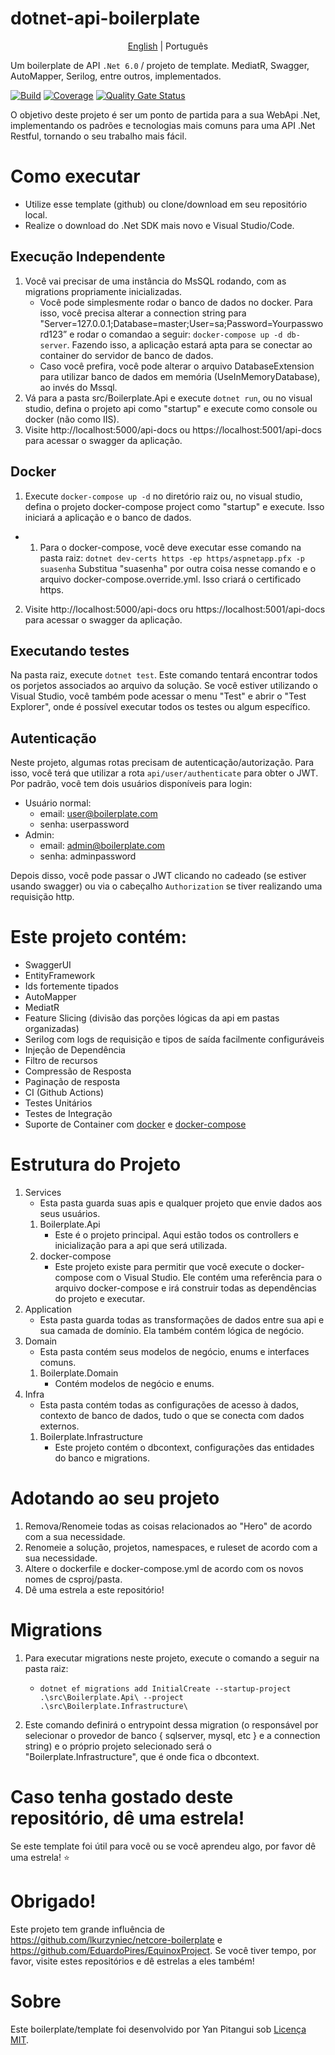 # dotnet-api-boilerplate
<p align="center">
  <a href="https://github.com/yanpitangui/dotnet-api-boilerplate/tree/main/README.md">English</a> |
  <span>Português</span>
</p>

Um boilerplate de API ``.Net 6.0`` / projeto de template. MediatR, Swagger, AutoMapper, Serilog, entre outros, implementados.

[![Build](https://github.com/yanpitangui/dotnet-api-boilerplate/actions/workflows/build.yml/badge.svg)](https://github.com/yanpitangui/dotnet-api-boilerplate/actions/workflows/build.yml)
[![Coverage](https://sonarcloud.io/api/project_badges/measure?project=yanpitangui_dotnet-api-boilerplate&metric=coverage)](https://sonarcloud.io/dashboard?id=yanpitangui_dotnet-api-boilerplate)
[![Quality Gate Status](https://sonarcloud.io/api/project_badges/measure?project=yanpitangui_dotnet-api-boilerplate&metric=alert_status)](https://sonarcloud.io/dashboard?id=yanpitangui_dotnet-api-boilerplate)

O objetivo deste projeto é ser um ponto de partida para a sua WebApi .Net, implementando os padrões e tecnologias mais comuns para uma API .Net Restful, tornando o seu trabalho mais fácil.

# Como executar
- Utilize esse template (github) ou clone/download em seu repositório local.
- Realize o download do .Net SDK mais novo e Visual Studio/Code.

## Execução Independente
1. Você vai precisar de uma instância do MsSQL rodando, com as migrations propriamente inicializadas.
	- Você pode simplesmente rodar o banco de dados no docker. Para isso, você precisa alterar a connection string para "Server=127.0.0.1;Database=master;User=sa;Password=Yourpassword123” e rodar o comandao a seguir: ``docker-compose up -d db-server``. Fazendo isso, a aplicação estará apta para se conectar ao container do servidor de banco de dados.
	- Caso você prefira, você pode alterar o arquivo DatabaseExtension para utilizar banco de dados em memória (UseInMemoryDatabase), ao invés do Mssql.
2. Vá para a pasta src/Boilerplate.Api e execute ``dotnet run``, ou no visual studio, defina o projeto api como "startup" e execute como console ou docker (não como IIS).
3. Visite http://localhost:5000/api-docs ou https://localhost:5001/api-docs para acessar o swagger da aplicação.

## Docker
1. Execute ``docker-compose up -d`` no diretório raiz ou, no visual studio, defina o projeto docker-compose project como "startup" e execute. Isso iniciará a aplicação e o banco de dados.
 - 1. Para o docker-compose, você deve executar esse comando na pasta raiz: ``dotnet dev-certs https -ep https/aspnetapp.pfx -p suasenha``
		Substitua "suasenha" por outra coisa nesse comando e o arquivo docker-compose.override.yml.
Isso criará o certificado https.
2. Visite http://localhost:5000/api-docs oru https://localhost:5001/api-docs para acessar o swagger da aplicação.

## Executando testes
Na pasta raiz, execute ``dotnet test``. Este comando tentará encontrar todos os porjetos associados ao arquivo da solução.
Se você estiver utilizando o Visual Studio, você também pode acessar o menu "Test" e abrir o "Test Explorer", onde é possível executar todos os testes ou algum específico.

## Autenticação
Neste projeto, algumas rotas precisam de autenticação/autorização. Para isso, você terá que utilizar a rota ``api/user/authenticate`` para obter o JWT.
Por padrão, você tem dois usuários disponíveis para login:
- Usuário normal: 
	- email: user@boilerplate.com
	- senha: userpassword
- Admin:
	- email: admin@boilerplate.com
	- senha: adminpassword

Depois disso, você pode passar o JWT clicando no cadeado (se estiver usando swagger) ou via o cabeçalho `Authorization` se tiver realizando uma requisição http.

# Este projeto contém:
- SwaggerUI
- EntityFramework
- Ids fortemente tipados
- AutoMapper
- MediatR
- Feature Slicing (divisão das porções lógicas da api em pastas organizadas)
- Serilog com logs de requisição e tipos de saída facilmente configuráveis
- Injeção de Dependência
- Filtro de recursos
- Compressão de Resposta
- Paginação de resposta
- CI (Github Actions)
- Testes Unitários
- Testes de Integração
- Suporte de Container com [docker](src/Boilerplate.Api/dockerfile) e [docker-compose](docker-compose.yml)


# Estrutura do Projeto
1. Services
	- Esta pasta guarda suas apis e qualquer projeto que envie dados aos seus usuários.
	1. Boilerplate.Api
		- Este é o projeto principal. Aqui estão todos os controllers e inicialização para a api que será utilizada.
	2. docker-compose
		- Este projeto existe para permitir que você execute o docker-compose com o Visual Studio. Ele contém uma referência para o arquivo docker-compose e irá construir todas as dependências do projeto e executar.
2. Application
	- Esta pasta guarda todas as transformações de dados entre sua api e sua camada de domínio. Ela também contém lógica de negócio.
3. Domain
	- Esta pasta contém seus modelos de negócio, enums e interfaces comuns.
	1. Boilerplate.Domain
		- Contém modelos de negócio e enums.
4. Infra
	- Esta pasta contém todas as configurações de acesso à dados, contexto de banco de dados, tudo o que se conecta com dados externos.
	1. Boilerplate.Infrastructure
		- Este projeto contém o dbcontext, configurações das entidades do banco e migrations.


# Adotando ao seu projeto
1. Remova/Renomeie todas as coisas relacionados ao "Hero" de acordo com a sua necessidade.
2. Renomeie a solução, projetos, namespaces, e ruleset de acordo com a sua necessidade.
3. Altere o dockerfile e docker-compose.yml de acordo com os novos nomes de csproj/pasta.
3. Dê uma estrela a este repositório!

# Migrations
1. Para executar migrations neste projeto, execute o comando a seguir na pasta raiz: 
	- ``dotnet ef migrations add InitialCreate --startup-project .\src\Boilerplate.Api\ --project .\src\Boilerplate.Infrastructure\``

2. Este comando definirá o entrypoint dessa migration (o responsável por selecionar o provedor de banco { sqlserver, mysql, etc } e a connection string) e o próprio projeto selecionado será o "Boilerplate.Infrastructure", que é onde fica o dbcontext.

# Caso tenha gostado deste repositório, dê uma estrela!
Se este template foi útil para você ou se você aprendeu algo, por favor dê uma estrela! :star:

# Obrigado!
Este projeto tem grande influência de https://github.com/lkurzyniec/netcore-boilerplate e https://github.com/EduardoPires/EquinoxProject. Se você tiver tempo, por favor, visite estes repositórios e dê estrelas a eles também!

# Sobre
Este boilerplate/template foi desenvolvido por Yan Pitangui sob [Licença MIT](LICENSE).
